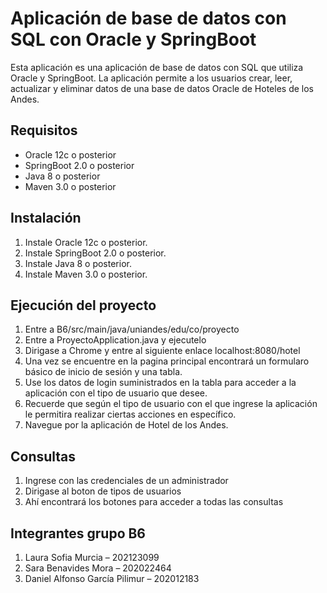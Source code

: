 # Aplicación de base de datos con SQL con Oracle y SpringBoot
Esta aplicación es una aplicación de base de datos con SQL que utiliza Oracle y SpringBoot. La aplicación permite a los usuarios crear, leer, actualizar y eliminar datos de una base de datos Oracle de Hoteles de los Andes.
## Requisitos
* Oracle 12c o posterior
* SpringBoot 2.0 o posterior
* Java 8 o posterior
* Maven 3.0 o posterior
## Instalación
1. Instale Oracle 12c o posterior.
2. Instale SpringBoot 2.0 o posterior.
3. Instale Java 8 o posterior.
4. Instale Maven 3.0 o posterior.
## Ejecución del proyecto
1. Entre a B6/src/main/java/uniandes/edu/co/proyecto
2. Entre a ProyectoApplication.java y ejecutelo
3. Dirigase a Chrome y entre al siguiente enlace localhost:8080/hotel
4. Una vez se encuentre en la pagina principal encontrará un formularo básico de inicio de sesión y una tabla.
5. Use los datos de login suministrados en la tabla para acceder a la aplicación con el tipo de usuario que desee.
6. Recuerde que según el tipo de usuario con el que ingrese la aplicación le permitira realizar ciertas acciones en específico.
7. Navegue por la aplicación de Hotel de los Andes.
## Consultas
1. Ingrese con las credenciales de un administrador
2. Dirigase al boton de tipos de usuarios
3. Ahí encontrará los botones para acceder a todas las consultas 
## Integrantes grupo B6
1. Laura Sofia Murcia – 202123099
2. Sara Benavides Mora – 202022464
3. Daniel Alfonso García Pilimur – 202012183

